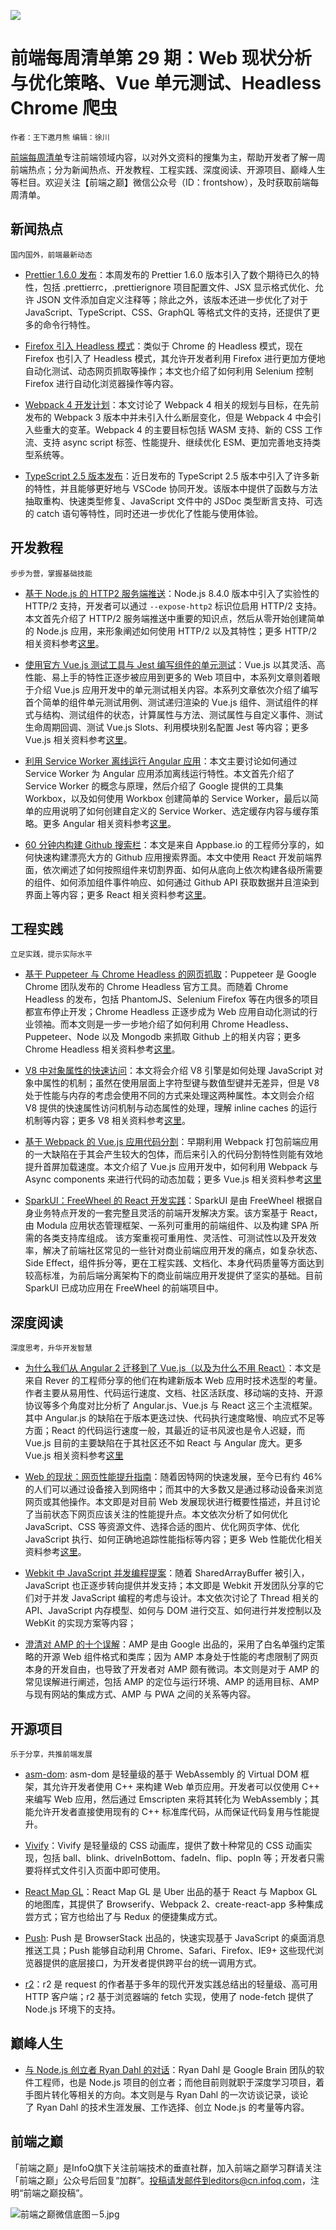 
		
		
		
		
	
	


![](http://upload-images.jianshu.io/upload_images/1647496-49951034f8b1a36b.jpg?imageMogr2/auto-orient/strip%7CimageView2/2/w/1240)


# 前端每周清单第 29 期：Web 现状分析与优化策略、Vue 单元测试、Headless Chrome 爬虫


`作者：王下邀月熊` `编辑：徐川`


[前端每周清单](http://www.infoq.com/cn/FE-Weekly)专注前端领域内容，以对外文资料的搜集为主，帮助开发者了解一周前端热点；分为新闻热点、开发教程、工程实践、深度阅读、开源项目、巅峰人生等栏目。欢迎关注【前端之巅】微信公众号（ID：frontshow），及时获取前端每周清单。


## 新闻热点


`国内国外，前端最新动态`



- [Prettier 1.6.0 发布](https://github.com/prettier/prettier/releases/tag/1.6.0)：本周发布的 Prettier 1.6.0 版本引入了数个期待已久的特性，包括 .prettierrc，.prettierignore 项目配置文件、JSX 显示格式优化、允许 JSON 文件添加自定义注释等；除此之外，该版本还进一步优化了对于 JavaScript、TypeScript、CSS、GraphQL 等格式文件的支持，还提供了更多的命令行特性。



- [Firefox 引入 Headless 模式](https://developer.mozilla.org/en-US/Firefox/Headless_mode)：类似于 Chrome 的 Headless 模式，现在 Firefox 也引入了 Headless 模式，其允许开发者利用 Firefox 进行更加方便地自动化测试、动态网页抓取等操作；本文也介绍了如何利用 Selenium 控制 Firefox 进行自动化浏览器操作等内容。



- [Webpack 4 开发计划](https://parg.co/bxC)：本文讨论了 Webpack 4 相关的规划与目标，在先前发布的 Webpack 3 版本中并未引入什么断层变化，但是 Webpack 4 中会引入些重大的变革。Webpack 4 的主要目标包括 WASM 支持、新的 CSS 工作流、支持 async script 标签、性能提升、继续优化 ESM、更加完善地支持类型系统等。

 

- [TypeScript 2.5 版本发布](https://parg.co/b7b)：近日发布的 TypeScript 2.5 版本中引入了许多新的特性，并且能够更好地与 VSCode 协同开发。该版本中提供了函数与方法抽取重构、快速类型修复、JavaScript 文件中的 JSDoc 类型断言支持、可选的 catch 语句等特性，同时还进一步优化了性能与使用体验。




## 开发教程


`步步为营，掌握基础技能`



- [基于 Node.js 的 HTTP2 服务端推送](https://blog.risingstack.com/node-js-http-2-push/)：Node.js 8.4.0 版本中引入了实验性的 HTTP/2 支持，开发者可以通过 `--expose-http2` 标识位启用 HTTP/2 支持。本文首先介绍了 HTTP/2 服务端推送中重要的知识点，然后从零开始创建简单的 Node.js 应用，来形象阐述如何使用 HTTP/2 以及其特性；更多 HTTP/2 相关资料参考[这里](https://parg.co/b7r)。



- [使用官方 Vue.js 测试工具与 Jest 编写组件的单元测试](https://parg.co/b7U)：Vue.js 以其灵活、高性能、易上手的特性正逐步被应用到更多的 Web 项目中，本系列文章则着眼于介绍 Vue.js 应用开发中的单元测试相关内容。本系列文章依次介绍了编写首个简单的组件单元测试用例、测试递归渲染的 Vue.js 组件、测试组件的样式与结构、测试组件的状态，计算属性与方法、测试属性与自定义事件、测试生命周期回调、测试 Vue.js Slots、利用模块别名配置 Jest 等内容；更多 Vue.js 相关资料参考[这里](https://parg.co/byL)。



- [利用 Service Worker 离线运行 Angular 应用](https://malcoded.com/posts/angular-service-worker)：本文主要讨论如何通过 Service Worker 为 Angular 应用添加离线运行特性。本文首先介绍了 Service Worker 的概念与原理，然后介绍了 Google 提供的工具集 Workbox，以及如何使用 Workbox 创建简单的 Service Worker，最后以简单的应用说明了如何创建自定义的 Service Worker、选定缓存内容与缓存策略。更多 Angular 相关资料参考[这里](https://parg.co/bT2)。



- [60 分钟内构建 Github 搜索栏](https://parg.co/b7S)：本文是来自 Appbase.io 的工程师分享的，如何快速构建漂亮大方的 Github 应用搜索界面。本文中使用 React 开发前端界面，依次阐述了如何按照组件来切割界面、如何从底向上依次构建各级所需要的组件、如何添加组件事件响应、如何通过 Github API 获取数据并且渲染到界面上等内容；更多 React 相关资料参考[这里](https://parg.co/bM1)。


## 工程实践


`立足实践，提示实际水平`



- [基于 Puppeteer 与 Chrome Headless 的网页抓取](https://github.com/emadehsan/thal)：Puppeteer 是 Google Chrome 团队发布的 Chrome Headless 官方工具。而随着 Chrome Headless 的发布，包括 PhantomJS、Selenium Firefox 等在内很多的项目都宣布停止开发；Chrome Headless 正逐步成为 Web 应用自动化测试的行业领袖。而本文则是一步一步地介绍了如何利用 Chrome Headless、Puppeteer、Node 以及 Mongodb 来抓取 Github 上的相关内容；更多 Chrome Headless 相关资料参考[这里](https://parg.co/btv)。



- [V8 中对象属性的快速访问](https://parg.co/b70)：本文将会介绍 V8 引擎是如何处理 JavaScript 对象中属性的机制；虽然在使用层面上字符型键与数值型键并无差异，但是 V8 处于性能与内存的考虑会使用不同的方式来处理这两种属性。本文则会介绍 V8 提供的快速属性访问机制与动态属性的处理，理解 inline caches 的运行机制等内容；更多 V8 相关资料参考[这里](https://parg.co/bzt)。



- [基于 Webpack 的 Vue.js 应用代码分割](https://parg.co/b7c)：早期利用 Webpack 打包前端应用的一大缺陷在于其会产生较大的包体，而后来引入的代码分割特性则能有效地提升首屏加载速度。本文介绍了 Vue.js 应用开发中，如何利用 Webpack 与 Async components 来进行代码的动态加载；更多 Vue.js 相关资料参考[这里](https://parg.co/byL)



- [SparkUI：FreeWheel 的 React 开发实践](https://parg.co/b7E)：SparkUI 是由 FreeWheel 根据自身业务特点开发的一套完整且灵活的前端开发解决方案。该方案基于 React，由 Modula 应用状态管理框架、一系列可重用的前端组件、以及构建 SPA 所需的各类支持库组成。 该方案重视可重用性、灵活性、可测试性以及开发效率，解决了前端社区常见的一些针对商业前端应用开发的痛点，如复杂状态、Side Effect，组件拆分等，更在工程实践、文档化、本身代码质量等方面达到较高标准，为前后端分离架构下的商业前端应用开发提供了坚实的基础。目前 SparkUI 已成功应用在 FreeWheel 的前端项目中。
 

## 深度阅读


`深度思考，升华开发智慧`



- [为什么我们从 Angular 2 迁移到了 Vue.js（以及为什么不用 React）](https://parg.co/bxB)：本文是来自 Rever 的工程师分享的他们在构建新版本 Web 应用时技术选型的考量。作者主要从易用性、代码运行速度、文档、社区活跃度、移动端的支持、开源协议等多个角度对比分析了 Angular.js、Vue.js 与 React 这三个主流框架。其中 Angular.js 的缺陷在于版本更迭过快、代码执行速度略慢、响应式不足等方面；React 的代码运行速度一般，其最近的证书风波也是令人迟疑，而 Vue.js 目前的主要缺陷在于其社区还不如 React 与 Angular 庞大。更多 Vue.js 相关资料参考[这里](https://parg.co/byL)



- [Web 的现状：网页性能提升指南](https://parg.co/b7d)：随着因特网的快速发展，至今已有约 46% 的人们可以通过设备接入到网络中；而其中的大多数又是通过移动设备来浏览网页或其他操作。本文即是对目前 Web 发展现状进行概要性描述，并且讨论了当前状态下网页应该关注的性能提升点。本文依次分析了如何优化 JavaScript、CSS 等资源文件、选择合适的图片、优化网页字体、优化 JavaScript 执行、如何正确地追踪性能指标等内容；更多 Web 性能优化相关资料参考[这里](https://parg.co/b7P)。



- [Webkit 中 JavaScript 并发编程提案](https://parg.co/b7K)：随着 SharedArrayBuffer 被引入，JavaScript 也正逐步转向提供并发支持；本文即是 Webkit 开发团队分享的它们对于并发 JavaScript 编程的考虑与设计。本文依次讨论了 Thread 相关的 API、JavaScript 内存模型、如何与 DOM 进行交互、如何进行并发控制以及 WebKit 的实现方案等内容；



- [澄清对 AMP 的十个误解](https://parg.co/b76)：AMP 是由 Google 出品的，采用了白名单强约定策略的开源 Web 组件格式和类库；因为 AMP 本身处于性能的考虑限制了网页本身的开发自由，也导致了开发者对 AMP 颇有微词。本文则是对于 AMP 的常见误解进行阐述，包括 AMP 的定位与运行环境、AMP 的适用目标、AMP 与现有网站的集成方式、AMP 与 PWA 之间的关系等内容。


## 开源项目


`乐于分享，共推前端发展`



- [asm-dom](https://github.com/mbasso/asm-dom): asm-dom 是轻量级的基于 WebAssembly 的 Virtual DOM 框架，其允许开发者使用 C++ 来构建 Web 单页应用。开发者可以仅使用 C++ 来编写 Web 应用，然后通过 Emscripten 来将其转化为 WebAssembly；其能允许开发者直接使用现有的 C++ 标准库代码，从而保证代码复用与性能提升。



- [Vivify](https://github.com/Martz90/vivify)：Vivify 是轻量级的 CSS 动画库，提供了数十种常见的 CSS 动画实现，包括 ball、blink、driveInBottom、fadeIn、flip、popIn 等；开发者只需要将样式文件引入页面中即可使用。



- [React Map GL](http://uber.github.io/react-map-gl)：React Map GL 是 Uber 出品的基于 React 与 Mapbox GL 的地图库，其提供了 Browserify、Webpack 2、create-react-app 多种集成尝方式；官方也给出了与 Redux 的便捷集成方式。



- [Push](https://github.com/Nickersoft/push.js): Push 是 BrowserStack 出品的，快速实现基于 JavaScript 的桌面消息推送工具；Push 能够自动利用 Chrome、Safari、Firefox、IE9+ 这些现代浏览器提供的底层接口，为开发者提供跨平台的统一调用方式。



- [r2](https://github.com/mikeal/r2)：r2 是 request 的作者基于多年的现代开发实践总结出的轻量级、高可用 HTTP 客户端；r2 基于浏览器端的 fetch 实现，使用了 node-fetch 提供了 Node.js 环境下的支持。


## 巅峰人生



- [与 Node.js 创立者 Ryan Dahl 的对话](https://parg.co/b7u)：Ryan Dahl 是 Google Brain 团队的软件工程师，也是 Node.js 项目的创立者；而他目前则就职于深度学习项目，着手图片转化等相关的方向。本文则是与 Ryan Dahl 的一次访谈记录，谈论了 Ryan Dahl 的技术生涯发展、工作选择、创立 Node.js 的考量等内容。


## 前端之巅


「前端之巅」是InfoQ旗下关注前端技术的垂直社群，加入前端之巅学习群请关注「前端之巅」公众号后回复“加群”。投稿请发邮件到editors@cn.infoq.com，注明“前端之巅投稿”。


![前端之巅微信底图－5.jpg](http://upload-images.jianshu.io/upload_images/1647496-01712a993d2b23de.jpg?imageMogr2/auto-orient/strip%7CimageView2/2/w/1240)